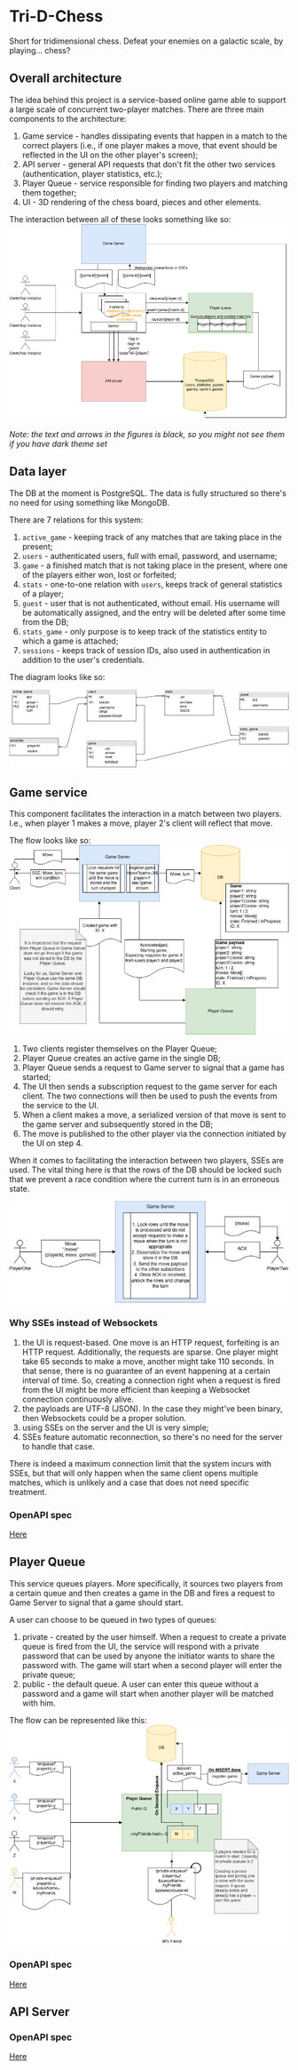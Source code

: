# Tri-D-Chess

Short for tridimensional chess. Defeat your enemies on a galactic scale, by playing... chess?

## Overall architecture
The idea behind this project is a service-based online game able to support a large scale of concurrent two-player matches. There are three main components to the architecture:
1. Game service - handles dissipating events that happen in a match to the correct players (i.e., if one player makes a move, that event should be reflected in the UI on the other player's screen);
2. API server - general API requests that don't fit the other two services (authentication, player statistics, etc.);
3. Player Queue - service responsible for finding two players and matching them together;
4. UI - 3D rendering of the chess board, pieces and other elements.

The interaction between all of these looks something like so:
![Overall system design](https://github.com/Anghel-Lucian/tri-d-chess/blob/master/docs/overall-system-design.png)

*Note: the text and arrows in the figures is black, so you might not see them if you have dark theme set*

## Data layer
The DB at the moment is PostgreSQL. The data is fully structured so there's no need for using something like MongoDB.

There are 7 relations for this system:
1. `active_game` - keeping track of any matches that are taking place in the present;
2. `users` - authenticated users, full with email, password, and username;
3. `game` - a finished match that is not taking place in the present, where one of the players either won, lost or forfeited;
4. `stats` - one-to-one relation with `users`, keeps track of general statistics of a player;
5. `guest` - user that is not authenticated, without email. His username will be automatically assigned, and the entry will be deleted after some time from the DB;
6. `stats_game` - only purpose is to keep track of the statistics entity to which a game is attached;
7. `sessions` - keeps track of session IDs, also used in authentication in addition to the user's credentials.

The diagram looks like so:

![DB diagram depicting associations between each table](https://github.com/Anghel-Lucian/tri-d-chess/blob/master/docs/db-design.png)

## Game service
This component facilitates the interaction in a match between two players. I.e., when player 1 makes a move, player 2's client will reflect that move.

The flow looks like so:
![Game server flow](https://github.com/Anghel-Lucian/tri-d-chess/blob/master/docs/game-service-db-design.png)

1. Two clients register themselves on the Player Queue;
2. Player Queue creates an active game in the single DB;
3. Player Queue sends a request to Game server to signal that a game has started;
4. The UI then sends a subscription request to the game server for each client. The two connections will then be used to push the events from the service to the UI.
5. When a client makes a move, a serialized version of that move is sent to the game server and subsequently stored in the DB;
6. The move is published to the other player via the connection initiated by the UI on step 4.

When it comes to facilitating the interaction between two players, SSEs are used. The vital thing here is that the rows of the DB should be locked such that we prevent a race condition where the current turn is in an erroneous state.

![Game Server SSE interaction between two players](https://github.com/Anghel-Lucian/tri-d-chess/blob/master/docs/game-server-sse-interaction.png)

### Why SSEs instead of Websockets
1. the UI is request-based. One move is an HTTP request, forfeiting is an HTTP request. Additionally, the requests are sparse. One player might take 65 seconds to make a move, another might take 110 seconds. 
In that sense, there is no guarantee of an event happening at a certain interval of time. So, creating a connection right when a request is fired from the UI might be more efficient than keeping a Websocket connection
continuously alive.
2. the payloads are UTF-8 (JSON). In the case they might've been binary, then Websockets could be a proper solution.
3. using SSEs on the server and the UI is very simple;
4. SSEs feature automatic reconnection, so there's no need for the server to handle that case.

There is indeed a maximum connection limit that the system incurs with SSEs, but that will only happen when the same client opens multiple matches, which is unlikely and a case that does not need specific treatment.

### OpenAPI spec
[Here](https://github.com/Anghel-Lucian/tri-d-chess/blob/master/game-server/docs/openapi.yml)

## Player Queue
This service queues players. More specifically, it sources two players from a certain queue and then creates a game in the DB and fires a request to Game Server to signal that a game should start.

A user can choose to be queued in two types of queues:
1. private - created by the user himself. When a request to create a private queue is fired from the UI, the service will respond with a private password that can be used by anyone the initiator wants to share the password with. The game will start when a second player will enter the private queue;
2. public - the default queue. A user can enter this queue without a password and a game will start when another player will be matched with him.

The flow can be represented like this:
![The flow of queueing in a public and private queue depicted visually](https://github.com/Anghel-Lucian/tri-d-chess/blob/master/docs/player-q-public-private.png)

### OpenAPI spec
[Here](https://github.com/Anghel-Lucian/tri-d-chess/blob/master/player-queue/docs/openapi.yml)

## API Server
### OpenAPI spec
[Here](https://github.com/Anghel-Lucian/tri-d-chess/blob/master/api-server/docs/openapi.yml)
